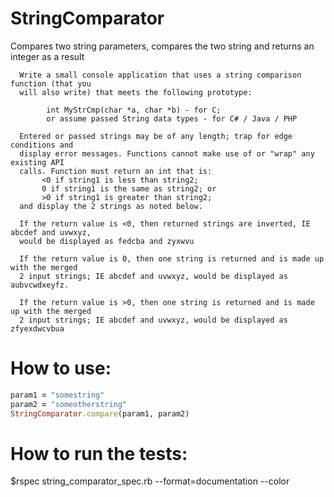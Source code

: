 StringComparator
================

Compares two string parameters, compares the two string and returns an integer as a result

      Write a small console application that uses a string comparison function (that you
      will also write) that meets the following prototype:
 
            int MyStrCmp(char *a, char *b) - for C;
            or assume passed String data types - for C# / Java / PHP
 
      Entered or passed strings may be of any length; trap for edge conditions and
      display error messages. Functions cannot make use of or "wrap" any existing API
      calls. Function must return an int that is:
           <0 if string1 is less than string2;
           0 if string1 is the same as string2; or
           >0 if string1 is greater than string2;
      and display the 2 strings as noted below.
 
      If the return value is <0, then returned strings are inverted, IE abcdef and uvwxyz,
      would be displayed as fedcba and zyxwvu
 
      If the return value is 0, then one string is returned and is made up with the merged
      2 input strings; IE abcdef and uvwxyz, would be displayed as aubvcwdxeyfz.
 
      If the return value is >0, then one string is returned and is made up with the merged
      2 input strings; IE abcdef and uvwxyz, would be displayed as zfyexdwcvbua

How to use:
====
```ruby
param1 = "somestring"
param2 = "someotherstring"
StringComparator.compare(param1, param2)
```

How to run the tests:
====
$rspec string_comparator_spec.rb --format=documentation --color

